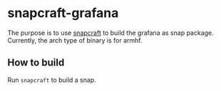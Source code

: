 # snapcraft-grafana

The purpose is to use [snapcraft](https://developer.ubuntu.com/en/snappy/build-apps/snapcraft-advanced-features/) to build the grafana as snap package.  
Currently, the arch type of binary is for armhf.

## How to build

Run `snapcraft` to build a snap.

